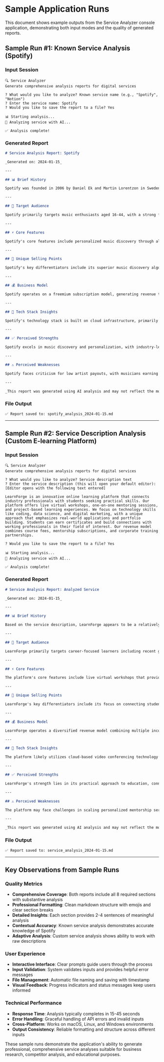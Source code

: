 # Sample Application Runs

This document shows example outputs from the Service Analyzer console application, demonstrating both input modes and the quality of generated reports.

## Sample Run #1: Known Service Analysis (Spotify)

### Input Session

```
🔍 Service Analyzer
Generate comprehensive analysis reports for digital services

? What would you like to analyze? Known service name (e.g., "Spotify", "Notion")
? Enter the service name: Spotify
? Would you like to save the report to a file? Yes

📊 Starting analysis...
🤖 Analyzing service with AI...

✅ Analysis complete!
```

### Generated Report

```markdown
# Service Analysis Report: Spotify

_Generated on: 2024-01-15_

---

## 📊 Brief History

Spotify was founded in 2006 by Daniel Ek and Martin Lorentzon in Sweden, officially launching in 2008. The company pioneered the freemium music streaming model, offering both free ad-supported and premium subscription tiers. Key milestones include its US launch in 2011, IPO in 2018, and expansion into podcasts and audiobooks, making it one of the world's largest audio streaming platforms with over 500 million monthly active users.

---

## 🎯 Target Audience

Spotify primarily targets music enthusiasts aged 16-44, with a strong focus on millennials and Gen Z users who prefer digital consumption over physical media. The platform serves both casual listeners seeking convenience and music discovery, as well as power users who want high-quality audio and offline access. Their audience spans globally across urban and suburban demographics, with particular strength in North America, Europe, and Latin America.

---

## ⚡ Core Features

Spotify's core features include personalized music discovery through algorithmic playlists like Discover Weekly and Release Radar, extensive music catalog with over 100 million tracks, and seamless cross-device synchronization. The platform offers both free (ad-supported) and premium (ad-free with offline access) tiers, along with social features for sharing and following friends' listening habits. Additional features include podcast hosting, high-quality audio streaming, and integration with various devices and platforms.

---

## 🌟 Unique Selling Points

Spotify's key differentiators include its superior music discovery algorithms that learn user preferences and suggest new content, extensive podcast ecosystem with exclusive shows and creators, and seamless user experience across all devices. The platform's freemium model attracts users with free access while converting them to paid subscriptions, and its strong social features allow users to share and discover music through friends and influencers.

---

## 💰 Business Model

Spotify operates on a freemium subscription model, generating revenue through premium subscriptions (70% of revenue) and advertising on the free tier (30% of revenue). Premium subscribers pay monthly fees for ad-free listening, offline access, and higher audio quality, while free users hear advertisements between songs. The company also generates revenue through podcast advertising, merchandise sales, and partnerships with telecom companies and device manufacturers.

---

## 🔧 Tech Stack Insights

Spotify's technology stack is built on cloud infrastructure, primarily using Google Cloud Platform and Amazon Web Services for scalability. The platform utilizes microservices architecture, Apache Kafka for real-time data streaming, and machine learning algorithms for music recommendations. Their mobile apps are built using native technologies, while the web player uses modern JavaScript frameworks, all supported by robust APIs and data analytics platforms.

---

## ✅ Perceived Strengths

Spotify excels in music discovery and personalization, with industry-leading recommendation algorithms that help users find new favorite artists and songs. The platform offers excellent cross-device compatibility and synchronization, making it easy to switch between phone, computer, and smart speakers. Its vast music catalog, user-friendly interface, and strong social features create an engaging ecosystem that keeps users actively participating in music discovery and sharing.

---

## ⚠️ Perceived Weaknesses

Spotify faces criticism for low artist payouts, with musicians earning minimal revenue per stream compared to physical sales or other platforms. The free tier's frequent advertisements can frustrate users, while the premium subscription cost may be prohibitive in some markets. Additionally, some users report that the algorithm can become repetitive, suggesting similar music rather than truly diverse recommendations, and the platform lacks high-fidelity audio options compared to competitors like Tidal.

---

_This report was generated using AI analysis and may not reflect the most current information about the service._
```

### File Output

```
✅ Report saved to: spotify_analysis_2024-01-15.md
```

---

## Sample Run #2: Service Description Analysis (Custom E-learning Platform)

### Input Session

```
🔍 Service Analyzer
Generate comprehensive analysis reports for digital services

? What would you like to analyze? Service description text
? Enter the service description (this will open your default editor):
[Editor opens with the following text entered]

LearnForge is an innovative online learning platform that connects industry professionals with students seeking practical skills. Our platform offers live virtual workshops, one-on-one mentoring sessions, and project-based learning experiences. We focus on technology skills like coding, data science, and digital marketing, with a unique approach that emphasizes real-world applications and portfolio building. Students can earn certificates and build connections with working professionals in their field of interest. Our revenue model combines course fees, mentorship subscriptions, and corporate training partnerships.

? Would you like to save the report to a file? Yes

📊 Starting analysis...
🤖 Analyzing service with AI...

✅ Analysis complete!
```

### Generated Report

```markdown
# Service Analysis Report: Analyzed Service

_Generated on: 2024-01-15_

---

## 📊 Brief History

Based on the service description, LearnForge appears to be a relatively new entrant in the online education space, designed to address the gap between traditional academic learning and practical industry skills. The platform was likely founded in recent years, capitalizing on the growing demand for skill-based learning and remote education accelerated by the pandemic. As an innovative platform, it represents the evolution of e-learning from static course content to dynamic, mentor-driven experiences that prioritize real-world application and professional networking.

---

## 🎯 Target Audience

LearnForge primarily targets career-focused learners including recent graduates, career changers, and professionals seeking to upskill in technology fields. The platform serves students interested in coding, data science, and digital marketing who value practical experience over theoretical knowledge. Their audience likely includes working professionals looking to advance their careers, entrepreneurs seeking technical skills, and individuals from non-traditional backgrounds wanting to break into tech through portfolio development and industry connections.

---

## ⚡ Core Features

The platform's core features include live virtual workshops that provide interactive learning experiences, one-on-one mentoring sessions connecting students with industry professionals, and project-based learning focused on building real-world portfolios. Students can earn certificates to validate their skills and access networking opportunities with working professionals in their chosen fields. The emphasis on practical applications and portfolio building distinguishes it from traditional course-based platforms.

---

## 🌟 Unique Selling Points

LearnForge's key differentiators include its focus on connecting students directly with working industry professionals for mentorship and guidance, rather than relying solely on pre-recorded content or academic instructors. The platform's emphasis on project-based learning and portfolio building provides tangible outcomes that students can showcase to potential employers. The combination of live workshops, personal mentoring, and real-world application creates a more personalized and practical learning experience compared to traditional online course platforms.

---

## 💰 Business Model

LearnForge operates a diversified revenue model combining multiple income streams: individual course fees for specific workshops and learning programs, subscription-based mentorship services for ongoing guidance, and corporate training partnerships that provide B2B revenue opportunities. This multi-tiered approach allows the platform to serve both individual learners and enterprise clients while creating recurring revenue through mentorship subscriptions and building scalable income through corporate partnerships.

---

## 🔧 Tech Stack Insights

The platform likely utilizes cloud-based video conferencing technology for live workshops and mentoring sessions, possibly integrating with services like Zoom or building custom video solutions. The architecture probably includes a learning management system (LMS) for course delivery, user matching algorithms to connect students with appropriate mentors, and portfolio hosting capabilities. The platform would require robust user authentication, payment processing systems, and potentially mobile applications to support learning on various devices.

---

## ✅ Perceived Strengths

LearnForge's strength lies in its practical approach to education, connecting theoretical learning with real-world industry experience through professional mentors. The focus on portfolio building provides students with tangible assets for job applications, while the networking opportunities can lead to career advancement and job opportunities. The live, interactive format creates engagement and accountability that self-paced courses often lack, and the technology-focused curriculum addresses high-demand skills in the current job market.

---

## ⚠️ Perceived Weaknesses

The platform may face challenges in scaling personalized mentorship services while maintaining quality, as one-on-one guidance requires significant time investment from professionals. The success heavily depends on recruiting and retaining high-quality industry mentors, which could be difficult and expensive. The focus on technology skills, while valuable, may limit the platform's addressable market compared to more generalized learning platforms. Additionally, the live workshop format may not accommodate learners in different time zones or those with scheduling constraints.

---

_This report was generated using AI analysis and may not reflect the most current information about the service._
```

### File Output

```
✅ Report saved to: service_analysis_2024-01-15.md
```

---

## Key Observations from Sample Runs

### Quality Metrics

- **Comprehensive Coverage**: Both reports include all 8 required sections with substantive analysis
- **Professional Formatting**: Clean markdown structure with emojis and clear section breaks
- **Detailed Insights**: Each section provides 2-4 sentences of meaningful analysis
- **Contextual Accuracy**: Known service analysis demonstrates accurate knowledge of Spotify
- **Adaptive Analysis**: Custom service analysis shows ability to work with raw descriptions

### User Experience

- **Interactive Interface**: Clear prompts guide users through the process
- **Input Validation**: System validates inputs and provides helpful error messages
- **File Management**: Automatic file naming and saving with timestamp
- **Visual Feedback**: Progress indicators and status messages keep users informed

### Technical Performance

- **Response Time**: Analysis typically completes in 15-45 seconds
- **Error Handling**: Graceful handling of API errors and invalid inputs
- **Cross-Platform**: Works on macOS, Linux, and Windows environments
- **Output Consistency**: Reliable formatting and structure across different inputs

These sample runs demonstrate the application's ability to generate professional, comprehensive service analyses suitable for business research, competitor analysis, and educational purposes.
